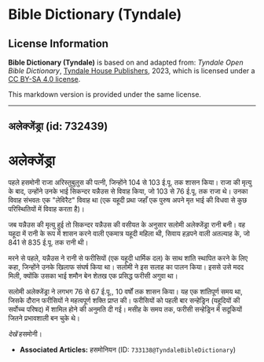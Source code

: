 # Bible Dictionary (Tyndale)

## License Information

**Bible Dictionary (Tyndale)** is based on and adapted from: _Tyndale Open Bible Dictionary_, [Tyndale House Publishers](https://tyndaleopenresources.com/), 2023, which is licensed under a [CC BY-SA 4.0 license](https://creativecommons.org/licenses/by-sa/4.0/legalcode.en).

This markdown version is provided under the same license.



--------------------------------

## अलेक्जेंड्रा (id: 732439)

अलेक्जेंड्रा
============

पहले हसमोनी राजा अरिस्तुबुलुस की पत्नी, जिन्होंने 104 से 103 ई.पू. तक शासन किया। राजा की मृत्यु के बाद, उन्होंने उनके भाई सिकन्दर यन्नैउस से विवाह किया, जो 103 से 76 ई.पू. तक राजा थे। उनका विवाह संभवतः एक "लेविरैट" विवाह था (एक यहूदी प्रथा जहाँ एक पुरुष अपने मृत भाई की विधवा से कुछ परिस्थितियों में विवाह करता है)।

जब यन्नैउस की मृत्यु हुई तो सिकन्दर यन्नैउस की वसीयत के अनुसार सलोमी अलेक्जेंड्रा रानी बनी। वह यहूदा में रानी के रूप में शासन करने वाली एकमात्र यहूदी महिला थी, सिवाय हड़पने वाली अतल्याह के, जो 841 से 835 ई.पू. तक रानी थी।

मरने से पहले, यन्नैउस ने रानी से फरीसियों (एक यहूदी धार्मिक दल) के साथ शांति स्थापित करने के लिए कहा, जिन्होंने उनके खिलाफ संघर्ष किया था। सलोमी ने इस सलाह का पालन किया। इससे उसे मदद मिली, क्योंकि उसका भाई शमौन बेन शेतख एक प्रसिद्ध फरीसी अगुवा था।

सलोमी अलेक्जेंड्रा ने लगभग 76 से 67 ई.पू., 10 वर्षों तक शासन किया। यह एक शांतिपूर्ण समय था, जिसके दौरान फरीसियों ने महत्वपूर्ण शक्ति प्राप्त की। फरीसियों को पहली बार सन्हेड्रिन (यहूदियों की सर्वोच्च परिषद) में शामिल होने की अनुमति दी गई। मसीह के समय तक, फरीसी सन्हेड्रिन में सदूकियों जितने प्रभावशाली बन चुके थे।

*देखें* हसमोनी।

* **Associated Articles:** हसमोनियन (ID: `733138@TyndaleBibleDictionary`)

